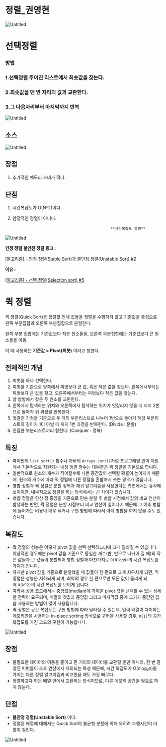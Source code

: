# 정렬_권영현

![Untitled](%E1%84%8C%E1%85%A5%E1%86%BC%E1%84%85%E1%85%A7%E1%86%AF_%E1%84%80%E1%85%AF%E1%86%AB%205dc63/Untitled.png)

# 선택정렬

### 방법

### 1.선택정렬 주어진 리스트에서 최솟값을 찾는다.

### 2.최솟값을 맨 앞 자리의 값과 교환한다.

### 3.그 다음자리부터 마지막까지 반복

![Untitled](%E1%84%8C%E1%85%A5%E1%86%BC%E1%84%85%E1%85%A7%E1%86%AF_%E1%84%80%E1%85%AF%E1%86%AB%205dc63/Untitled%201.png)

## 소스

![Untitled](%E1%84%8C%E1%85%A5%E1%86%BC%E1%84%85%E1%85%A7%E1%86%AF_%E1%84%80%E1%85%AF%E1%86%AB%205dc63/Untitled%202.png)

## 장점

1. 추가적인 메모리 소비가 작다.

## **단점**

1. 시간복잡도가 O(N^2)이다.  
2. 안정적인 정렬이 아니다.

                                                   **시간복잡도 설명**

![Untitled](%E1%84%8C%E1%85%A5%E1%86%BC%E1%84%85%E1%85%A7%E1%86%AF_%E1%84%80%E1%85%AF%E1%86%AB%205dc63/Untitled%203.png)

**안정 정렬 불안전 정렬 링크 :** 

[[알고리즘] - 안정 정렬(Stable Sort)과 불안정 정렬(Unstable Sort) #2](https://godgod732.tistory.com/10)

**이유 :**

[[알고리즘] - 선택 정렬(Selection sort) #5](https://godgod732.tistory.com/13?category=659135)

# 퀵 정렬

퀵 정렬(Quick Sort)은 정렬할 전체 값들을 정렬을 수행하지 않고 기준값을 중심으로 왼쪽 부분집합과 오른쪽 부분집합으로 분할한다.

 왼쪽 부분 집합에는 기준값보다 작은 원소들을, 오른쪽 부분집합에는 기준값보다 큰 원소들을 이동.

 이 때 사용하는 **기준값 = Pivot(피봇)** 이라고 칭한다.

## 전체적인 개념

1. 피벗을 하나 선택한다.
2. 피벗을 기준으로 양쪽에서 피벗보다 큰 값, 혹은 작은 값을 찾는다. 왼쪽에서부터는 피벗보다 큰 값을 찾고, 오른쪽에서부터는 피벗보다 작은 값을 찾는다.
3. 양 방향에서 찾은 두 원소를 교환한다.
4. 왼쪽에서 탐색하는 위치와 오른쪽에서 탐색하는 위치가 엇갈리지 않을 때 까지 2번으로 돌아가 위 과정을 반복한다.
5. 엇갈린 기점을 기준으로 두 개의 부분리스트로 나누어 1번으로 돌아가 해당 부분리스트의 길이가 1이 아닐 때 까지 1번 과정을 반복한다. (Divide : 분할)
6. 인접한 부분리스트끼리 합친다. (Conquer : 정복)

## 특징

- 파이썬의 `list.sort()` 함수나 자바의 `Arrays.sort()`처럼 프로그래밍 언어 차원에서 기본적으로 지원되는 내장 정렬 함수는 대부분은 퀵 정렬을 기본으로 합니다.
- 일반적으로 원소의 개수가 적어질수록 나쁜 중간값이 선택될 확률이 높아지기 때문에, 원소의 개수에 따라 퀵 정렬에 다른 정렬을 혼합해서 쓰는 경우가 많습니다.
- 병합 정렬과 퀵 정렬은 분할 정복과 재귀 알고리즘을 사용한다는 측면에서는 유사해보이지만, 내부적으로 정렬을 하는 방식에서는 큰 차이가 있습니다.
- 병합 정렬은 항상 정 중앙을 기준으로 단순 분할 후 병합 시점에서 값의 비교 연산이 발생하는 반면, 퀵 정렬은 분할 시점부터 비교 연산이 일어나기 때문에 그 이후 병합에 들어가는 비용이 매우 적거나 구현 방법에 따라서 아예 병합을 하지 않을 수도 있습니다.

## 복잡도

- 쿽 정렬의 성능은 어떻게 pivot 값을 선택 선택하느냐에 크게 달라질 수 있습니다. 이상적인 경우에는 pivot 값을 기준으로 동일한 개수(반, 반으로 나뉘어 질 때)의 작은 값들과 큰 값들이 분할되어 병합 정렬과 마찬가지로 `O(NlogN)`의 시간 복잡도를 가지게 됩니다.
- 하지만 pivot 값을 기준으로 분할했을 때 값들이 한 편으로 크게 치우치게 되면, 퀵 정렬은 성능은 저하되게 되며, 최악의 경우 한 편으로만 모든 값이 몰리게 되어 `O(N^2)`의 시간 복잡도를 보이게 됩니다.
- 따라서 상용 코드에서는 중앙값(median)에 가까운 pivot 값을 선택할 수 있는 섬세한 전략이 요구되며, 배열의 첫값과 중앙값 그리고 마지막값 중에 크기가 중간인 값을 사용하는 방법이 많이 사용됩니다.
- 퀵 정렬은 공간 복잡도는 구현 방법에 따라 달라질 수 있는데, 입력 배열이 차지하는 메모리만을 사용하는 in-place sorting 방식으로 구현을 사용할 경우, `O(1)`의 공간 복잡도를 가진 코드의 구현이 가능합니다.

![Untitled](%E1%84%8C%E1%85%A5%E1%86%BC%E1%84%85%E1%85%A7%E1%86%AF_%E1%84%80%E1%85%AF%E1%86%AB%205dc63/Untitled%204.png)

## 장점

- 불필요한 데이터의 이동을 줄이고 먼 거리의 데이터를 교환할 뿐만 아니라, 한 번 결정된 피벗들이 추후 연산에서 제외되는 특성 때문에, 시간 복잡도가 O(nlog₂n)를 가지는 다른 정렬 알고리즘과 비교했을 때도 가장 빠르다.
- 정렬하고자 하는 배열 안에서 교환하는 방식이므로, 다른 메모리 공간을 필요로 하지 않는다.

## 단점

- **불안정 정렬(Unstable Sort)** 이다.
- 정렬된 배열에 대해서는 Quick Sort의 불균형 분할에 의해 오히려 수행시간이 더 많이 걸린다.

![Untitled](%E1%84%8C%E1%85%A5%E1%86%BC%E1%84%85%E1%85%A7%E1%86%AF_%E1%84%80%E1%85%AF%E1%86%AB%205dc63/Untitled%205.png)